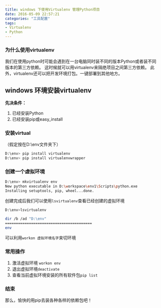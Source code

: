 ```yaml
---
title: windows 下使用Virtualenv 管理Python项目
date: 2016-05-09 22:57:21
categories: "工具配置"
tags: 
- Virtualenv
- Python
---
```


### 为什么使用virtualenv ###

我们在使用python时可能会遇到在一台电脑同时装不同的版本Python或者装不同版本的第三方依赖。
这时候就可以用virtualenv来隔绝项目之间第三方依赖。
此外，virtualenv还可以把开发环境打包。一键部署到其他地方。

## windows 环境安装virtualenv ##
**先决条件：**
1. 已经安装Python
2. 已经安装pip或easy_install
<!-- more -->
### 安装virtual ###
（假定按在D:\env文件夹下）
```bash
D:\env> pip install virtualenv
D:\env> pip install virtualenvwrapper
```
### 创建一个虚拟环境 ###
```bash
D:\env> mkvirtualenv env
New python executable in D:\workspace\env1\Scripts\python.exe
Installing setuptools, pip, wheel...done.
```

创建完成后我们可以使用`lsvirtualenv`查看已经创建的虚拟环境

```bash
D:\env>lsvirtualenv

dir /b /ad "D:\env"
========================================
env
```

可以利用`workon 虚拟环境名字`来切环境

### 常用操作 ###

1. 激活虚拟环境 `workon env`
2. 退出虚拟环境`deactivate`
3. 查看当前虚拟环境安装的所有软件包`pip list`

### 结束 ###
那么，愉快的用pip去装各种各样的依赖包吧！
